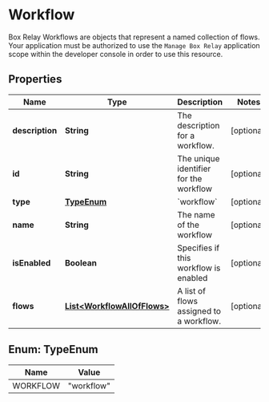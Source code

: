 

# Workflow

Box Relay Workflows are objects that represent a named collection of flows.  Your application must be authorized to use the `Manage Box Relay` application scope within the developer console in order to use this resource.

## Properties

| Name | Type | Description | Notes |
|------------ | ------------- | ------------- | -------------|
|**description** | **String** | The description for a workflow. |  [optional] |
|**id** | **String** | The unique identifier for the workflow |  [optional] |
|**type** | [**TypeEnum**](#TypeEnum) | &#x60;workflow&#x60; |  [optional] |
|**name** | **String** | The name of the workflow |  [optional] |
|**isEnabled** | **Boolean** | Specifies if this workflow is enabled |  [optional] |
|**flows** | [**List&lt;WorkflowAllOfFlows&gt;**](WorkflowAllOfFlows.md) | A list of flows assigned to a workflow. |  [optional] |



## Enum: TypeEnum

| Name | Value |
|---- | -----|
| WORKFLOW | &quot;workflow&quot; |



